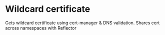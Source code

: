 # Wildcard certificate

Gets wildcard certificate using cert-manager & DNS validation.
Shares cert across namespaces with Reflector
